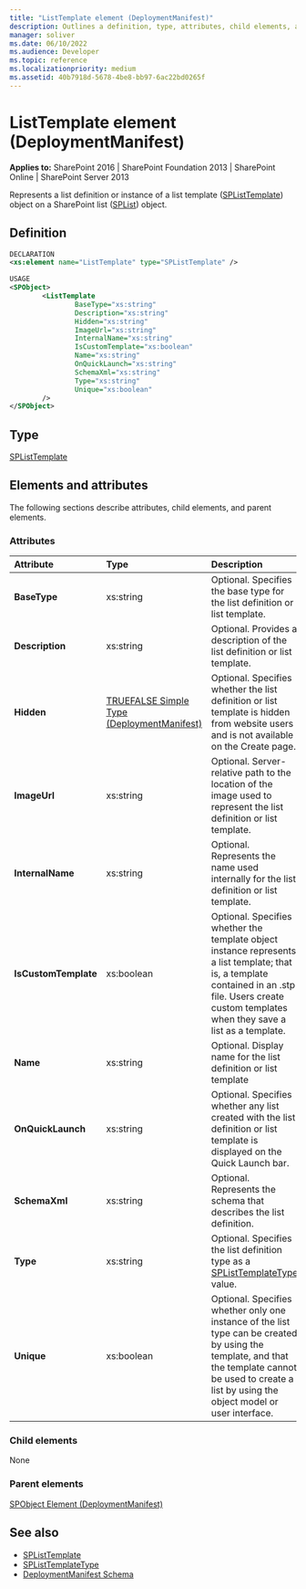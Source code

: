 ```yaml
---
title: "ListTemplate element (DeploymentManifest)"
description: Outlines a definition, type, attributes, child elements, and parent elements for the ListTemplate element (DeploymentManifest) in Sharepoint.
manager: soliver
ms.date: 06/10/2022
ms.audience: Developer
ms.topic: reference
ms.localizationpriority: medium
ms.assetid: 40b7918d-5678-4be8-bb97-6ac22bd0265f
---
```


# ListTemplate element (DeploymentManifest)

**Applies to:** SharePoint 2016 | SharePoint Foundation 2013 | SharePoint Online | SharePoint Server 2013

Represents a list definition or instance of a list template ([SPListTemplate](https://msdn.microsoft.com/library/Microsoft.SharePoint.SPListTemplate.aspx)) object on a SharePoint list ([SPList](https://msdn.microsoft.com/library/Microsoft.SharePoint.SPList.aspx)) object.

## Definition

```XML
DECLARATION
<xs:element name="ListTemplate" type="SPListTemplate" />

USAGE
<SPObject>
        <ListTemplate
                BaseType="xs:string"
                Description="xs:string"
                Hidden="xs:string"
                ImageUrl="xs:string"
                InternalName="xs:string"
                IsCustomTemplate="xs:boolean"
                Name="xs:string"
                OnQuickLaunch="xs:string"
                SchemaXml="xs:string"
                Type="xs:string"
                Unique="xs:boolean"
        />
</SPObject>
```

## Type

[SPListTemplate](https://msdn.microsoft.com/library/Microsoft.SharePoint.SPListTemplate.aspx)

## Elements and attributes

The following sections describe attributes, child elements, and parent elements.

### Attributes

|**Attribute**|**Type**|**Description**|
|:-----|:-----|:-----|
|**BaseType** <br/> |xs:string  <br/> |Optional. Specifies the base type for the list definition or list template.  <br/> |
|**Description** <br/> |xs:string  <br/> |Optional. Provides a description of the list definition or list template.  <br/> |
|**Hidden** <br/> |[TRUEFALSE Simple Type (DeploymentManifest)](truefalse-simple-type-deploymentmanifest.md) <br/> |Optional. Specifies whether the list definition or list template is hidden from website users and is not available on the Create page.  <br/> |
|**ImageUrl** <br/> |xs:string  <br/> |Optional. Server-relative path to the location of the image used to represent the list definition or list template.  <br/> |
|**InternalName** <br/> |xs:string  <br/> |Optional. Represents the name used internally for the list definition or list template.  <br/> |
|**IsCustomTemplate** <br/> |xs:boolean  <br/> |Optional. Specifies whether the template object instance represents a list template; that is, a template contained in an .stp file. Users create custom templates when they save a list as a template.  <br/> |
|**Name** <br/> |xs:string  <br/> |Optional. Display name for the list definition or list template  <br/> |
|**OnQuickLaunch** <br/> |xs:string  <br/> |Optional. Specifies whether any list created with the list definition or list template is displayed on the Quick Launch bar.  <br/> |
|**SchemaXml** <br/> |xs:string  <br/> |Optional. Represents the schema that describes the list definition.  <br/> |
|**Type** <br/> |xs:string  <br/> |Optional. Specifies the list definition type as a [SPListTemplateType](https://msdn.microsoft.com/library/Microsoft.SharePoint.SPListTemplateType.aspx) value.  <br/> |
|**Unique** <br/> |xs:boolean  <br/> |Optional. Specifies whether only one instance of the list type can be created by using the template, and that the template cannot be used to create a list by using the object model or user interface.  <br/> |

### Child elements

None

### Parent elements

[SPObject Element (DeploymentManifest)](spobject-element-deploymentmanifest.md)

## See also

- [SPListTemplate](https://msdn.microsoft.com/library/Microsoft.SharePoint.SPListTemplate.aspx)
- [SPListTemplateType](https://msdn.microsoft.com/library/Microsoft.SharePoint.SPListTemplateType.aspx)
- [DeploymentManifest Schema](deploymentmanifest-schema.md)
